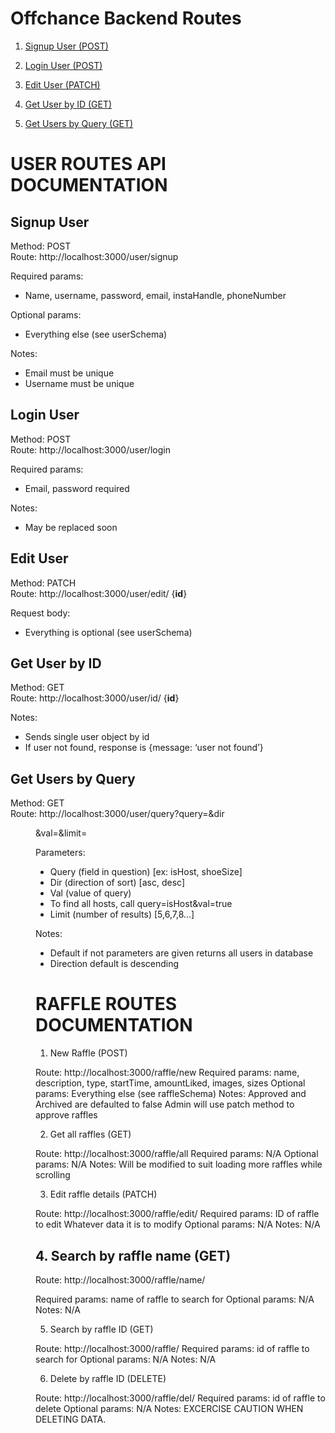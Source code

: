 # Offchance Backend Routes  

1. [Signup User (POST)](#signup-user)

2. [Login User (POST)](#login-user)

3. [Edit User (PATCH)](#edit-user)

4. [Get User by ID (GET)](#get-user-by-id)

5. [Get Users by Query (GET)](#get-users-by-query)



# USER ROUTES API DOCUMENTATION

## Signup User  
Method: POST  
Route: http://localhost:3000/user/signup  

Required params:  
- Name, username, password, email, instaHandle, phoneNumber  

Optional params:  
- Everything else (see userSchema)  

Notes:  
- Email must be unique  
- Username must be unique  

## Login User
Method: POST  
Route: http://localhost:3000/user/login  

Required params:  
- Email, password required  

Notes:  
- May be replaced soon  

## Edit User
Method: PATCH  
Route: http://localhost:3000/user/edit/ {**id**}   

Request body:  
- Everything is optional (see userSchema)  

## Get User by ID  
Method: GET  
Route: http://localhost:3000/user/id/ {**id**}   

Notes:  
- Sends single user object by id  
- If user not found, response is {message: ‘user not found’}  

## Get Users by Query
Method: GET  
Route: http://localhost:3000/user/query?query=<query>&dir<dir>&val=<val>&limit=<limit>  

Parameters:  
- Query (field in question) [ex: isHost, shoeSize]  
- Dir (direction of sort) [asc, desc]  
- Val (value of query)  
- To find all hosts, call query=isHost&val=true  
- Limit (number of results) [5,6,7,8…] 

Notes:  

- Default if not parameters are given returns all users in database  
- Direction default is descending  

# RAFFLE ROUTES DOCUMENTATION

1. New Raffle (POST)

Route: http://localhost:3000/raffle/new
Required params:
        name,
        description,
        type,
        startTime,
        amountLiked,
        images,
        sizes
Optional params:
        Everything else (see raffleSchema)
Notes:
        Approved and Archived are defaulted to false
        Admin will use patch method to approve raffles


2. Get all raffles (GET)

Route: http://localhost:3000/raffle/all
Required params: 
        N/A
Optional params:
        N/A
Notes:
        Will be modified to suit loading more raffles while scrolling


3. Edit raffle details (PATCH)

Route: http://localhost:3000/raffle/edit/<id>
Required params: 
        ID of raffle to edit
        Whatever data it is to modify
Optional params:
        N/A
Notes:
        N/A

## 4. Search by raffle name (GET)

Route: http://localhost:3000/raffle/name/<search>
Required params: 
        name of raffle to search for
Optional params:
        N/A
Notes:
        N/A

5. Search by raffle ID (GET)

Route: http://localhost:3000/raffle/<id>
Required params: 
        id of raffle to search for
Optional params:
        N/A
Notes:
        N/A

6. Delete by raffle ID (DELETE)

Route: http://localhost:3000/raffle/del/<id>
Required params: 
        id of raffle to delete
Optional params:
        N/A
Notes:
        EXCERCISE CAUTION WHEN DELETING DATA.